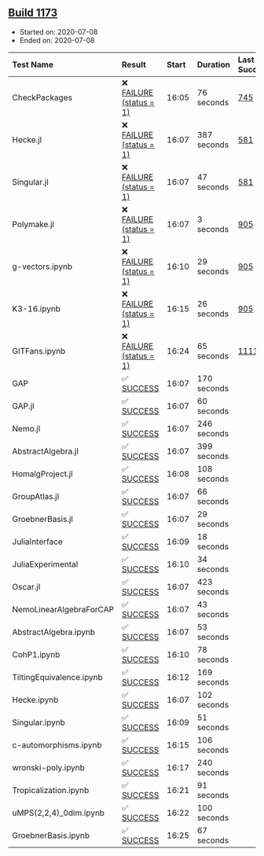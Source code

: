 ## [Build 1173](https://oscarci.mathematik.uni-kl.de/job/oscar-julia-1.4/1173/)

* Started on: 2020-07-08
* Ended on: 2020-07-08

| Test Name    | Result | Start | Duration | Last Success | First Failure |
|:-------------|:-------|:------|:---------|:-------------|:--------------|
| CheckPackages | ❌ [FAILURE (status = 1)](https://oscarci.mathematik.uni-kl.de/job/oscar-julia-1.4/1173/artifact/logs/build-1173/CheckPackages.log) | 16:05 | 76 seconds | [745](https://oscarci.mathematik.uni-kl.de/job/oscar-julia-1.4/745/) | [746](https://oscarci.mathematik.uni-kl.de/job/oscar-julia-1.4/746/) |
| Hecke.jl | ❌ [FAILURE (status = 1)](https://oscarci.mathematik.uni-kl.de/job/oscar-julia-1.4/1173/artifact/logs/build-1173/Hecke.jl.log) | 16:07 | 387 seconds | [581](https://oscarci.mathematik.uni-kl.de/job/oscar-julia-1.4/581/) | [582](https://oscarci.mathematik.uni-kl.de/job/oscar-julia-1.4/582/) |
| Singular.jl | ❌ [FAILURE (status = 1)](https://oscarci.mathematik.uni-kl.de/job/oscar-julia-1.4/1173/artifact/logs/build-1173/Singular.jl.log) | 16:07 | 47 seconds | [581](https://oscarci.mathematik.uni-kl.de/job/oscar-julia-1.4/581/) | [582](https://oscarci.mathematik.uni-kl.de/job/oscar-julia-1.4/582/) |
| Polymake.jl | ❌ [FAILURE (status = 1)](https://oscarci.mathematik.uni-kl.de/job/oscar-julia-1.4/1173/artifact/logs/build-1173/Polymake.jl.log) | 16:07 | 3 seconds | [905](https://oscarci.mathematik.uni-kl.de/job/oscar-julia-1.4/905/) | [907](https://oscarci.mathematik.uni-kl.de/job/oscar-julia-1.4/907/) |
| g-vectors.ipynb | ❌ [FAILURE (status = 1)](https://oscarci.mathematik.uni-kl.de/job/oscar-julia-1.4/1173/artifact/logs/build-1173/g-vectors.ipynb.log) | 16:10 | 29 seconds | [905](https://oscarci.mathematik.uni-kl.de/job/oscar-julia-1.4/905/) | [907](https://oscarci.mathematik.uni-kl.de/job/oscar-julia-1.4/907/) |
| K3-16.ipynb | ❌ [FAILURE (status = 1)](https://oscarci.mathematik.uni-kl.de/job/oscar-julia-1.4/1173/artifact/logs/build-1173/K3-16.ipynb.log) | 16:15 | 26 seconds | [905](https://oscarci.mathematik.uni-kl.de/job/oscar-julia-1.4/905/) | [907](https://oscarci.mathematik.uni-kl.de/job/oscar-julia-1.4/907/) |
| GITFans.ipynb | ❌ [FAILURE (status = 1)](https://oscarci.mathematik.uni-kl.de/job/oscar-julia-1.4/1173/artifact/logs/build-1173/GITFans.ipynb.log) | 16:24 | 65 seconds | [1111](https://oscarci.mathematik.uni-kl.de/job/oscar-julia-1.4/1111/) | [1112](https://oscarci.mathematik.uni-kl.de/job/oscar-julia-1.4/1112/) |
| GAP | ✅ [SUCCESS](https://oscarci.mathematik.uni-kl.de/job/oscar-julia-1.4/1173/artifact/logs/build-1173/GAP.log) | 16:07 | 170 seconds |  |  |
| GAP.jl | ✅ [SUCCESS](https://oscarci.mathematik.uni-kl.de/job/oscar-julia-1.4/1173/artifact/logs/build-1173/GAP.jl.log) | 16:07 | 60 seconds |  |  |
| Nemo.jl | ✅ [SUCCESS](https://oscarci.mathematik.uni-kl.de/job/oscar-julia-1.4/1173/artifact/logs/build-1173/Nemo.jl.log) | 16:07 | 246 seconds |  |  |
| AbstractAlgebra.jl | ✅ [SUCCESS](https://oscarci.mathematik.uni-kl.de/job/oscar-julia-1.4/1173/artifact/logs/build-1173/AbstractAlgebra.jl.log) | 16:07 | 399 seconds |  |  |
| HomalgProject.jl | ✅ [SUCCESS](https://oscarci.mathematik.uni-kl.de/job/oscar-julia-1.4/1173/artifact/logs/build-1173/HomalgProject.jl.log) | 16:08 | 108 seconds |  |  |
| GroupAtlas.jl | ✅ [SUCCESS](https://oscarci.mathematik.uni-kl.de/job/oscar-julia-1.4/1173/artifact/logs/build-1173/GroupAtlas.jl.log) | 16:07 | 66 seconds |  |  |
| GroebnerBasis.jl | ✅ [SUCCESS](https://oscarci.mathematik.uni-kl.de/job/oscar-julia-1.4/1173/artifact/logs/build-1173/GroebnerBasis.jl.log) | 16:07 | 29 seconds |  |  |
| JuliaInterface | ✅ [SUCCESS](https://oscarci.mathematik.uni-kl.de/job/oscar-julia-1.4/1173/artifact/logs/build-1173/JuliaInterface.log) | 16:09 | 18 seconds |  |  |
| JuliaExperimental | ✅ [SUCCESS](https://oscarci.mathematik.uni-kl.de/job/oscar-julia-1.4/1173/artifact/logs/build-1173/JuliaExperimental.log) | 16:10 | 34 seconds |  |  |
| Oscar.jl | ✅ [SUCCESS](https://oscarci.mathematik.uni-kl.de/job/oscar-julia-1.4/1173/artifact/logs/build-1173/Oscar.jl.log) | 16:07 | 423 seconds |  |  |
| NemoLinearAlgebraForCAP | ✅ [SUCCESS](https://oscarci.mathematik.uni-kl.de/job/oscar-julia-1.4/1173/artifact/logs/build-1173/NemoLinearAlgebraForCAP.log) | 16:07 | 43 seconds |  |  |
| AbstractAlgebra.ipynb | ✅ [SUCCESS](https://oscarci.mathematik.uni-kl.de/job/oscar-julia-1.4/1173/artifact/logs/build-1173/AbstractAlgebra.ipynb.log) | 16:07 | 53 seconds |  |  |
| CohP1.ipynb | ✅ [SUCCESS](https://oscarci.mathematik.uni-kl.de/job/oscar-julia-1.4/1173/artifact/logs/build-1173/CohP1.ipynb.log) | 16:10 | 78 seconds |  |  |
| TiltingEquivalence.ipynb | ✅ [SUCCESS](https://oscarci.mathematik.uni-kl.de/job/oscar-julia-1.4/1173/artifact/logs/build-1173/TiltingEquivalence.ipynb.log) | 16:12 | 169 seconds |  |  |
| Hecke.ipynb | ✅ [SUCCESS](https://oscarci.mathematik.uni-kl.de/job/oscar-julia-1.4/1173/artifact/logs/build-1173/Hecke.ipynb.log) | 16:07 | 102 seconds |  |  |
| Singular.ipynb | ✅ [SUCCESS](https://oscarci.mathematik.uni-kl.de/job/oscar-julia-1.4/1173/artifact/logs/build-1173/Singular.ipynb.log) | 16:09 | 51 seconds |  |  |
| c-automorphisms.ipynb | ✅ [SUCCESS](https://oscarci.mathematik.uni-kl.de/job/oscar-julia-1.4/1173/artifact/logs/build-1173/c-automorphisms.ipynb.log) | 16:15 | 106 seconds |  |  |
| wronski-poly.ipynb | ✅ [SUCCESS](https://oscarci.mathematik.uni-kl.de/job/oscar-julia-1.4/1173/artifact/logs/build-1173/wronski-poly.ipynb.log) | 16:17 | 240 seconds |  |  |
| Tropicalization.ipynb | ✅ [SUCCESS](https://oscarci.mathematik.uni-kl.de/job/oscar-julia-1.4/1173/artifact/logs/build-1173/Tropicalization.ipynb.log) | 16:21 | 91 seconds |  |  |
| uMPS(2,2,4)_0dim.ipynb | ✅ [SUCCESS](https://oscarci.mathematik.uni-kl.de/job/oscar-julia-1.4/1173/artifact/logs/build-1173/uMPS-2-2-4-_0dim.ipynb.log) | 16:22 | 100 seconds |  |  |
| GroebnerBasis.ipynb | ✅ [SUCCESS](https://oscarci.mathematik.uni-kl.de/job/oscar-julia-1.4/1173/artifact/logs/build-1173/GroebnerBasis.ipynb.log) | 16:25 | 67 seconds |  |  |
